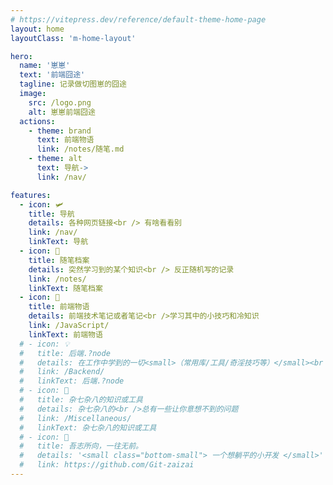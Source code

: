 ```yaml
---
# https://vitepress.dev/reference/default-theme-home-page
layout: home
layoutClass: 'm-home-layout'

hero:
  name: '崽崽'
  text: '前端囧途'
  tagline: 记录做切图崽的囧途
  image:
    src: /logo.png
    alt: 崽崽前端囧途
  actions:
    - theme: brand
      text: 前端物语
      link: /notes/随笔.md
    - theme: alt
      text: 导航->
      link: /nav/

features:
  - icon: 🛩️
    title: 导航
    details: 各种网页链接<br /> 有啥看看别
    link: /nav/
    linkText: 导航
  - icon: 📖
    title: 随笔档案
    details: 突然学习到的某个知识<br /> 反正随机写的记录
    link: /notes/
    linkText: 随笔档案
  - icon: 📘
    title: 前端物语
    details: 前端技术笔记或者笔记<br />学习其中的小技巧和冷知识
    link: /JavaScript/
    linkText: 前端物语
  # - icon: 💡
  #   title: 后端.?node
  #   details: 在工作中学到的一切<small>（常用库/工具/奇淫技巧等）</small><br />配合 CV 大法来更好的摸鱼
  #   link: /Backend/
  #   linkText: 后端.?node
  # - icon: 🐞
  #   title: 杂七杂八的知识或工具
  #   details: 杂七杂八的<br />总有一些让你意想不到的问题
  #   link: /Miscellaneous/
  #   linkText: 杂七杂八的知识或工具
  # - icon: 💯
  #   title: 吾志所向，一往无前。
  #   details: '<small class="bottom-small"> 一个想躺平的小开发 </small>'
  #   link: https://github.com/Git-zaizai
---
```



<script setup>
  console.log(/*
 *  ┌─────────────────────────────────────────────────────────────┐
 *  │┌───┬───┬───┬───┬───┬───┬───┬───┬───┬───┬───┬───┬───┬───┬───┐│
 *  ││Esc│!1 │@2 │#3 │$4 │%5 │^6 │&7 │*8 │(9 │)0 │_- │+= │|\ │`~ ││
 *  │├───┴─┬─┴─┬─┴─┬─┴─┬─┴─┬─┴─┬─┴─┬─┴─┬─┴─┬─┴─┬─┴─┬─┴─┬─┴─┬─┴───┤│
 *  ││ Tab │ Q │ W │ E │ R │ T │ Y │ U │ I │ O │ P │{[ │}] │ BS  ││
 *  │├─────┴┬──┴┬──┴┬──┴┬──┴┬──┴┬──┴┬──┴┬──┴┬──┴┬──┴┬──┴┬──┴─────┤│
 *  ││ Ctrl │ A │ S │ D │ F │ G │ H │ J │ K │ L │: ;│" '│ Enter  ││
 *  │├──────┴─┬─┴─┬─┴─┬─┴─┬─┴─┬─┴─┬─┴─┬─┴─┬─┴─┬─┴─┬─┴─┬─┴────┬───┤│
 *  ││ Shift  │ Z │ X │ C │ V │ B │ N │ M │< ,│> .│? /│Shift │Fn ││
 *  │└─────┬──┴┬──┴──┬┴───┴───┴───┴───┴───┴──┬┴───┴┬──┴┬─────┴───┘│
 *  │      │Fn │ Alt │         Space         │ Alt │Win│   HHKB   │
 *  │      └───┴─────┴───────────────────────┴─────┴───┘          │
 *  └─────────────────────────────────────────────────────────────┘
 */)
</script>

<style>
/*爱的魔力转圈圈*/
/* .m-home-layout .image-src:hover {
  transform: translate(-50%, -50%) rotate(666turn);
  transition: transform 59s 1s cubic-bezier(0.3, 0, 0.8, 1);
} */
.m-home-layout .image-src:hover{
  
}

.m-home-layout .details small {
  opacity: 0.8;
}

.m-home-layout .bottom-small {
  display: block;
  margin-top: 2em;
  text-align: right;
}
</style>
